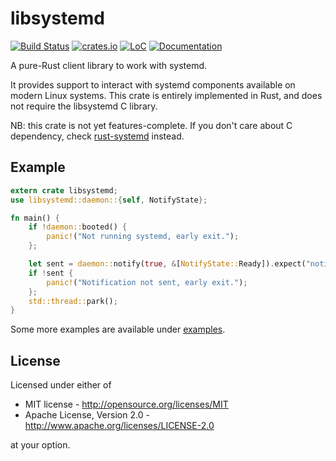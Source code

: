 # libsystemd

[![Build Status](https://travis-ci.com/lucab/libsystemd-rs.svg?branch=master)](https://travis-ci.com/lucab/libsystemd-rs)
[![crates.io](https://img.shields.io/crates/v/libsystemd.svg)](https://crates.io/crates/libsystemd)
[![LoC](https://tokei.rs/b1/github/lucab/libsystemd-rs?category=code)](https://github.com/lucab/libsystemd-rs)
[![Documentation](https://docs.rs/libsystemd/badge.svg)](https://docs.rs/libsystemd)

A pure-Rust client library to work with systemd.

It provides support to interact with systemd components available
on modern Linux systems. This crate is entirely implemented
in Rust, and does not require the libsystemd C library.

NB: this crate is not yet features-complete. If you don't care about C dependency, check [rust-systemd](https://github.com/jmesmon/rust-systemd) instead.

## Example

```rust
extern crate libsystemd;
use libsystemd::daemon::{self, NotifyState};

fn main() {
    if !daemon::booted() {
        panic!("Not running systemd, early exit.");
    };

    let sent = daemon::notify(true, &[NotifyState::Ready]).expect("notify failed");
    if !sent {
        panic!("Notification not sent, early exit.");
    };
    std::thread::park();
}
```

Some more examples are available under [examples](examples).

## License

Licensed under either of

 * MIT license - <http://opensource.org/licenses/MIT>
 * Apache License, Version 2.0 - <http://www.apache.org/licenses/LICENSE-2.0>

at your option.
